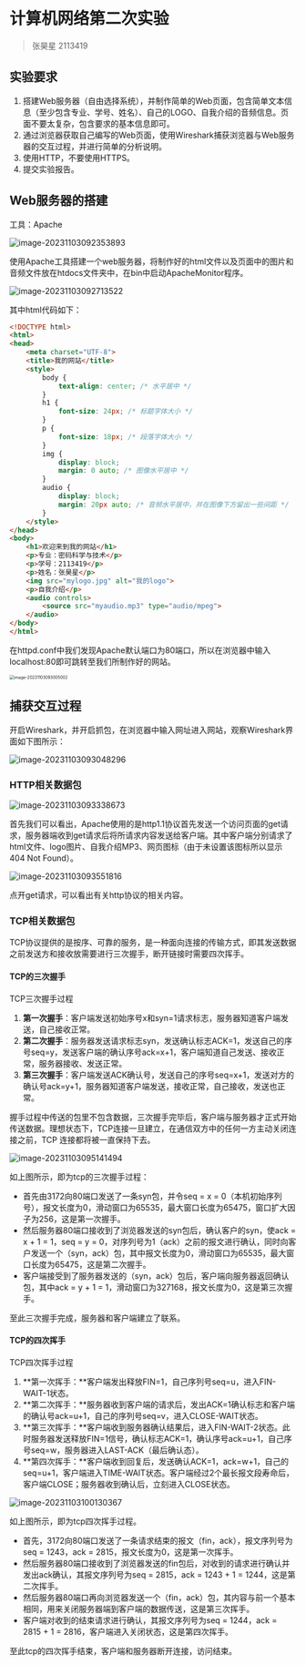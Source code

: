 #  计算机网络第二次实验

> 张昊星 2113419

## 实验要求

1. 搭建Web服务器（自由选择系统），并制作简单的Web页面，包含简单文本信息（至少包含专业、学号、姓名）、自己的LOGO、自我介绍的音频信息。页面不要太复杂，包含要求的基本信息即可。
2. 通过浏览器获取自己编写的Web页面，使用Wireshark捕获浏览器与Web服务器的交互过程，并进行简单的分析说明。
3. 使用HTTP，不要使用HTTPS。
4. 提交实验报告。

## Web服务器的搭建

工具：Apache

![image-20231103092353893](C:\Users\LEGION\AppData\Roaming\Typora\typora-user-images\image-20231103092353893.png)

使用Apache工具搭建一个web服务器，将制作好的html文件以及页面中的图片和音频文件放在htdocs文件夹中，在bin中启动ApacheMonitor程序。

![image-20231103092713522](C:\Users\LEGION\AppData\Roaming\Typora\typora-user-images\image-20231103092713522.png)

其中html代码如下：

```html
<!DOCTYPE html>
<html>
<head>
    <meta charset="UTF-8">
    <title>我的网站</title>
    <style>
        body {
            text-align: center; /* 水平居中 */
        }
        h1 {
            font-size: 24px; /* 标题字体大小 */
        }
        p {
            font-size: 18px; /* 段落字体大小 */
        }
        img {
            display: block;
            margin: 0 auto; /* 图像水平居中 */
        }
        audio {
            display: block;
            margin: 20px auto; /* 音频水平居中，并在图像下方留出一些间距 */
        }
    </style>
</head>
<body>
    <h1>欢迎来到我的网站</h1>
    <p>专业：密码科学与技术</p>
    <p>学号：2113419</p>
    <p>姓名：张昊星</p>
    <img src="mylogo.jpg" alt="我的logo">
    <p>自我介绍</p>
    <audio controls>
        <source src="myaudio.mp3" type="audio/mpeg">
    </audio>
</body>
</html>
```

在httpd.conf中我们发现Apache默认端口为80端口，所以在浏览器中输入localhost:80即可跳转至我们所制作好的网站。

<img src="C:\Users\LEGION\AppData\Roaming\Typora\typora-user-images\image-20231103093005002.png" alt="image-20231103093005002" style="zoom:50%;" />

## 捕获交互过程

开启Wireshark，并开启抓包，在浏览器中输入网址进入网站，观察Wireshark界面如下图所示：

![image-20231103093048296](C:\Users\LEGION\AppData\Roaming\Typora\typora-user-images\image-20231103093048296.png)

### HTTP相关数据包

![image-20231103093338673](C:\Users\LEGION\AppData\Roaming\Typora\typora-user-images\image-20231103093338673.png)

首先我们可以看出，Apache使用的是http1.1协议首先发送一个访问页面的get请求，服务器端收到get请求后将所请求内容发送给客户端。其中客户端分别请求了html文件、logo图片、自我介绍MP3、网页图标（由于未设置该图标所以显示404 Not Found）。

![image-20231103093551816](C:\Users\LEGION\AppData\Roaming\Typora\typora-user-images\image-20231103093551816.png)

点开get请求，可以看出有关http协议的相关内容。

### TCP相关数据包

TCP协议提供的是按序、可靠的服务，是一种面向连接的传输方式，即其发送数据之前发送方和接收放需要进行三次握手，断开链接时需要四次挥手。

#### TCP的三次握手

TCP三次握手过程

1. **第一次握手**：客户端发送初始序号x和syn=1请求标志，服务器知道客户端发送，自己接收正常。
2. **第二次握手**：服务器发送请求标志syn，发送确认标志ACK=1，发送自己的序号seq=y，发送客户端的确认序号ack=x+1，客户端知道自己发送、接收正常，服务器接收、发送正常。
3. **第三次握手**：客户端发送ACK确认号，发送自己的序号seq=x+1，发送对方的确认号ack=y+1，服务器知道客户端发送，接收正常，自己接收，发送也正常。

握手过程中传送的包里不包含数据，三次握手完毕后，客户端与服务器才正式开始传送数据。理想状态下，TCP连接一旦建立，在通信双方中的任何一方主动关闭连接之前，TCP 连接都将被一直保持下去。

![image-20231103095141494](C:\Users\LEGION\AppData\Roaming\Typora\typora-user-images\image-20231103095141494.png)

如上图所示，即为tcp的三次握手过程：

- 首先由3172向80端口发送了一条syn包，并令seq = x = 0（本机初始序列号），报文长度为0，滑动窗口为65535，最大窗口长度为65475，窗口扩大因子为256，这是第一次握手。
- 然后服务器80端口接收到了浏览器发送的syn包后，确认客户的syn，使ack = x + 1 = 1，seq = y =  0，对序列号为1（ack）之前的报文进行确认，同时向客户发送一个（syn，ack）包，其中报文长度为0，滑动窗口为65535，最大窗口长度为65475，这是第二次握手。
- 客户端接受到了服务器发送的（syn，ack）包后，客户端向服务器返回确认包，其中ack = y + 1 = 1，滑动窗口为327168，报文长度为0，这是第三次握手。

至此三次握手完成，服务器和客户端建立了联系。

#### TCP的四次挥手

TCP四次挥手过程

1. **第一次挥手：**客户端发出释放FIN=1，自己序列号seq=u，进入FIN-WAIT-1状态。
2. **第二次挥手：**服务器收到客户端的请求后，发出ACK=1确认标志和客户端的确认号ack=u+1，自己的序列号seq=v，进入CLOSE-WAIT状态。
3. **第三次挥手：**客户端收到服务器确认结果后，进入FIN-WAIT-2状态。此时服务器发送释放FIN=1信号，确认标志ACK=1，确认序号ack=u+1，自己序号seq=w，服务器进入LAST-ACK（最后确认态）。
4. **第四次挥手：**客户端收到回复后，发送确认ACK=1，ack=w+1，自己的seq=u+1，客户端进入TIME-WAIT状态。客户端经过2个最长报文段寿命后，客户端CLOSE；服务器收到确认后，立刻进入CLOSE状态。

![image-20231103100130367](C:\Users\LEGION\AppData\Roaming\Typora\typora-user-images\image-20231103100130367.png)

如上图所示，即为tcp四次挥手过程。

- 首先，3172向80端口发送了一条请求结束的报文（fin，ack），报文序列号为seq = 1243，ack = 2815，报文长度为0，这是第一次挥手。
- 然后服务器80端口接收到了浏览器发送的fin包后，对收到的请求进行确认并发出ack确认，其报文序列号为seq = 2815，ack = 1243 + 1 = 1244，这是第二次挥手。
- 然后服务器80端口再向浏览器发送一个（fin，ack）包，其内容与前一个基本相同，用来关闭服务器端到客户端的数据传送，这是第三次挥手。
- 客户端对收到的结束请求进行确认，其报文序列号为seq = 1244，ack = 2815 + 1 = 2816，客户端进入关闭状态，这是第四次挥手。

至此tcp的四次挥手结束，客户端和服务器断开连接，访问结束。